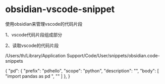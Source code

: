 # obsidian-vscode-snippet
使用obsidian来管理vscode的代码片段



1、vscode代码片段组成部分


2、读取vscode的代码片段

/Users/th/Library/Application Support/Code/User/snippets/obsidian.code-snippets


{
    "pd": {
        "prefix": "pdhello",
        "scope": "python",
        "description": "",
        "body": [
            "import pandas as pd ",
            ""
        ]
    },
}